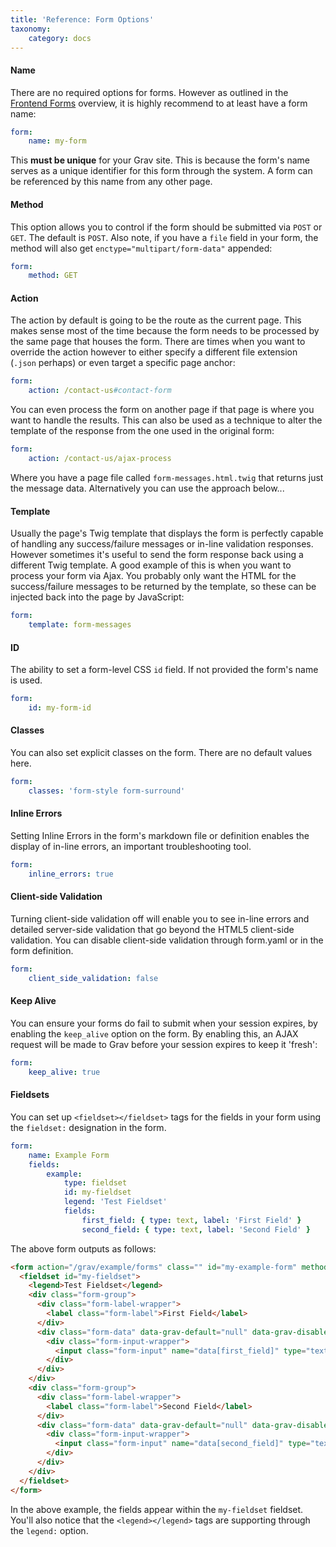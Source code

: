 ```yaml
---
title: 'Reference: Form Options'
taxonomy:
    category: docs
---
```



#### Name

There are no required options for forms.  However as outlined in the [Frontend Forms](../../forms) overview, it is highly recommend to at least have a form name:

```yaml
form:
    name: my-form
```

This **must be unique** for your Grav site. This is because the form's name serves as a unique identifier for this form through the system.  A form can be referenced by this name from any other page.

#### Method

This option allows you to control if the form should be submitted via `POST` or `GET`.  The default is `POST`.  Also note, if you have a `file` field in your form, the method will also get `enctype="multipart/form-data"` appended:

```yaml
form:
    method: GET
```


#### Action

The action by default is going to be the route as the current page.  This makes sense most of the time because the form needs to be processed by the same page that houses the form.  There are times when you want to override the action however to either specify a different file extension (`.json` perhaps) or even target a specific page anchor:

```yaml
form:
    action: /contact-us#contact-form
```

You can even process the form on another page if that page is where you want to handle the results.  This can also be used as a technique to alter the template of the response from the one used in the original form:

```yaml
form:
    action: /contact-us/ajax-process
```

Where you have a page file called `form-messages.html.twig` that returns just the message data.  Alternatively you can use the approach below...

#### Template

Usually the page's Twig template that displays the form is perfectly capable of handling any success/failure messages or in-line validation responses.  However sometimes it's useful to send the form response back using a different Twig template.  A good example of this is when you want to process your form via Ajax.  You probably only want the HTML for the success/failure messages to be returned by the template, so these can be injected back into the page by JavaScript:

```yaml
form:
    template: form-messages
```

#### ID

The ability to set a form-level CSS `id` field. If not provided the form's name is used.

```yaml
form:
    id: my-form-id
```

#### Classes

You can also set explicit classes on the form.  There are no default values here.

```yaml
form:
    classes: 'form-style form-surround'
```

#### Inline Errors

Setting Inline Errors in the form's markdown file or definition enables the display of in-line errors, an important troubleshooting tool.

```yaml
form:
    inline_errors: true
```

#### Client-side Validation

Turning client-side validation off will enable you to see in-line errors and detailed server-side validation that go beyond the HTML5 client-side validation. You can disable client-side validation through form.yaml or in the form definition.

```yaml
form:
    client_side_validation: false
```

#### Keep Alive

You can ensure your forms do fail to submit when your session expires, by enabling the `keep_alive` option on the form.  By enabling this, an AJAX request will be made to Grav before your session expires to keep it 'fresh':

```yaml
form:    
    keep_alive: true
````

#### Fieldsets

You can set up `<fieldset></fieldset>` tags for the fields in your form using the `fieldset:` designation in the form.

```yaml
form:
    name: Example Form
    fields:
        example:
            type: fieldset
            id: my-fieldset
            legend: 'Test Fieldset'
            fields:
                first_field: { type: text, label: 'First Field' }
                second_field: { type: text, label: 'Second Field' }
```

The above form outputs as follows:

```html
<form action="/grav/example/forms" class="" id="my-example-form" method="post" name="Example Form">
  <fieldset id="my-fieldset">
    <legend>Test Fieldset</legend>
    <div class="form-group">
      <div class="form-label-wrapper">
        <label class="form-label">First Field</label>
      </div>
      <div class="form-data" data-grav-default="null" data-grav-disabled="true" data-grav-field="text">
        <div class="form-input-wrapper">
          <input class="form-input" name="data[first_field]" type="text" value="">
        </div>
      </div>
    </div>
    <div class="form-group">
      <div class="form-label-wrapper">
        <label class="form-label">Second Field</label>
      </div>
      <div class="form-data" data-grav-default="null" data-grav-disabled="true" data-grav-field="text">
        <div class="form-input-wrapper">
          <input class="form-input" name="data[second_field]" type="text" value="">
        </div>
      </div>
    </div>
  </fieldset>
</form>
```

In the above example, the fields appear within the `my-fieldset` fieldset. You'll also notice that the `<legend></legend>` tags are supporting through the `legend:` option.
